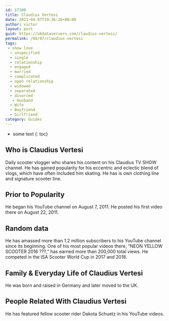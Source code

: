 ```yaml
---
id: 17300
title: Claudius Vertesi
date: 2021-04-07T19:36:26+00:00
author: victor
layout: post
guid: https://ukdataservers.com/claudius-vertesi/
permalink: /04/07/claudius-vertesi
tags:
 - show love
  - unspecified
  - single
  - relationship
  - engaged
  - married
  - complicated
  - open relationship
  - widowed
  - separated
  - divorced
   - Husband
  - Wife
  - Boyfriend
  - Girlfriend
category: Guides
---
```


* some text
{: toc}


## Who is Claudius Vertesi



Daily scooter vlogger who shares his content on his Claudius TV SHOW channel. He has gained popularity for his eccentric and eclectic blend of vlogs, which have often included him skating. He has is own clothing line and signature scooter line. 

                
                
                
## Prior to Popularity



He began his YouTube channel on August 7, 2011. He posted his first video there on August 22, 2011.

                
                
                
## Random data



He has amassed more than 1.2 million subscribers to his YouTube channel since its beginning. One of his most popular videos there, &#8220;NEON YELLOW SCOOTER 2016 ???,&#8221; has earned more than 200,000 total views. He competed in the ISA Scooter World Cup in 2017 and 2018. 

                
                
                
## Family & Everyday Life of Claudius Vertesi



He was born and raised in Germany and later moved to the UK. 

                
                
                
## People Related With Claudius Vertesi



He has featured fellow scooter rider Dakota Schuetz in his YouTube videos.

                
              
            
          
          
          